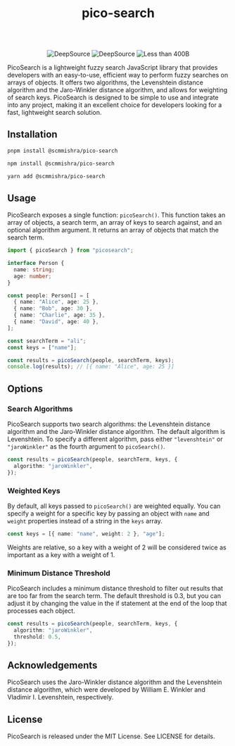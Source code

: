 <div align="center">
<br>
<br>
<p>
  <h1>pico-search</h1>
</p>
<br>
<br>

![DeepSource](https://deepsource.io/gh/scmmishra/pico-search.svg/?label=active+issues&show_trend=true&token=_HAIDwNbi1ocMhaBKxB_BcSQ)
![DeepSource](https://deepsource.io/gh/scmmishra/pico-search.svg/?label=resolved+issues&show_trend=true&token=_HAIDwNbi1ocMhaBKxB_BcSQ)
![Less than 400B](https://deno.bundlejs.com/?q=@scmmishra/pico-search&badge)

  <p>

</div>

PicoSearch is a lightweight fuzzy search JavaScript library that provides developers with an easy-to-use, efficient way to perform fuzzy searches on arrays of objects. It offers two algorithms, the Levenshtein distance algorithm and the Jaro-Winkler distance algorithm, and allows for weighting of search keys. PicoSearch is designed to be simple to use and integrate into any project, making it an excellent choice for developers looking for a fast, lightweight search solution.

## Installation

```sh
pnpm install @scmmishra/pico-search
```

```sh
npm install @scmmishra/pico-search
```

```sh
yarn add @scmmishra/pico-search
```

## Usage

PicoSearch exposes a single function: `picoSearch()`. This function takes an array of objects, a search term, an array of keys to search against, and an optional algorithm argument. It returns an array of objects that match the search term.

```typescript
import { picoSearch } from "picosearch";

interface Person {
  name: string;
  age: number;
}

const people: Person[] = [
  { name: "Alice", age: 25 },
  { name: "Bob", age: 30 },
  { name: "Charlie", age: 35 },
  { name: "David", age: 40 },
];

const searchTerm = "ali";
const keys = ["name"];

const results = picoSearch(people, searchTerm, keys);
console.log(results); // [{ name: "Alice", age: 25 }]
```

## Options

### Search Algorithms

PicoSearch supports two search algorithms: the Levenshtein distance algorithm and the Jaro-Winkler distance algorithm. The default algorithm is Levenshtein. To specify a different algorithm, pass either `"levenshtein"` or `"jaroWinkler"` as the fourth argument to `picoSearch()`.

```typescript
const results = picoSearch(people, searchTerm, keys, {
  algorithm: "jaroWinkler",
});
```

### Weighted Keys

By default, all keys passed to `picoSearch()` are weighted equally. You can specify a weight for a specific key by passing an object with `name` and `weight` properties instead of a string in the `keys` array.

```typescript
const keys = [{ name: "name", weight: 2 }, "age"];
```

Weights are relative, so a key with a weight of 2 will be considered twice as important as a key with a weight of 1.

### Minimum Distance Threshold

PicoSearch includes a minimum distance threshold to filter out results that are too far from the search term. The default threshold is 0.3, but you can adjust it by changing the value in the if statement at the end of the loop that processes each object.

```typescript
const results = picoSearch(people, searchTerm, keys, {
  algorithm: "jaroWinkler",
  threshold: 0.5,
});
```

## Acknowledgements

PicoSearch uses the Jaro-Winkler distance algorithm and the Levenshtein distance algorithm, which were developed by William E. Winkler and Vladimir I. Levenshtein, respectively.

## License

PicoSearch is released under the MIT License. See LICENSE for details.
